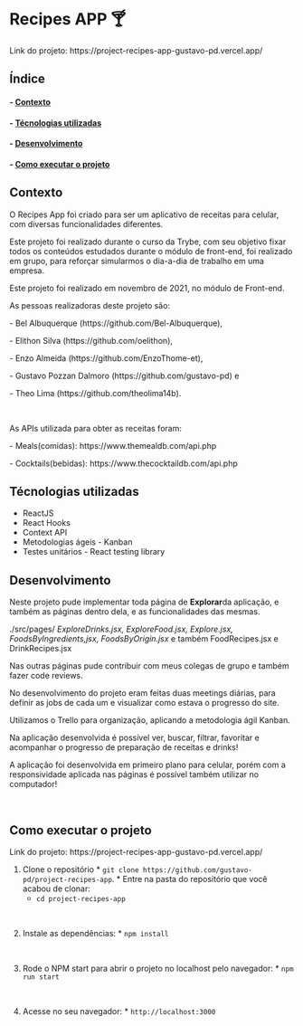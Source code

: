 <h1>Recipes APP 🍸</h1>

<p>Link do projeto: <link>https://project-recipes-app-gustavo-pd.vercel.app/</link></p>

<h2>Índice</h2>
<h4>- <a href="#context">Contexto</a></h4>
<h4>- <a href="#tecnologies">Técnologias utilizadas</a></h4>
<h4>- <a href="#development">Desenvolvimento</a></h4>
<h4>- <a href="#howtouse">Como executar o projeto</a></h4>

<h2 id="context">Contexto</h2>

<p>O Recipes App foi criado para ser um aplicativo de receitas para celular, com diversas funcionalidades diferentes.</p>
<p>Este projeto foi realizado durante o curso da Trybe, com seu objetivo fixar todos os conteúdos estudados durante o módulo de front-end, foi realizado em grupo, para reforçar simularmos o dia-a-dia de trabalho em uma empresa.</p>
<p>Este projeto foi realizado em novembro de 2021, no módulo de Front-end.</p>
<p>As pessoas realizadoras deste projeto são:</p>
<p>- Bel Albuquerque (<link>https://github.com/Bel-Albuquerque</link>),</p>
<p>- Elithon Silva (<link>https://github.com/oelithon</link>),</p>
<p>- Enzo Almeida (<link>https://github.com/EnzoThome-et</link>),</p>
<p>- Gustavo Pozzan Dalmoro (<link>https://github.com/gustavo-pd</link>) e</p>
<p>- Theo Lima (<link>https://github.com/theolima14b</link>).</p>
</br>
<p>As APIs utilizada para obter as receitas foram: </p>
<p>- Meals(comidas): <link>https://www.themealdb.com/api.php</link></p>
<p>- Cocktails(bebidas): <link>https://www.thecocktaildb.com/api.php</link></p>

<h2 id="tecnologies">Técnologias utilizadas</h2>

<ul>
  <li>ReactJS</li>
  <li>React Hooks</li>
  <li>Context API</li>
  <li>Metodologias ágeis - Kanban</li>
  <li>Testes unitários - React testing library</li>
</ul>

<h2 id="development">Desenvolvimento</h2>

<p>Neste projeto pude implementar toda página de <b>Explorar</b>da aplicação, e também as páginas dentro dela, e as funcionalidades das mesmas.
<p>./src/pages/ <i>ExploreDrinks.jsx, ExploreFood.jsx, Explore.jsx, FoodsByIngredients,jsx, FoodsByOrigin.jsx</i> e também FoodRecipes.jsx e DrinkRecipes.jsx</p>
<p>Nas outras páginas pude contribuir com meus colegas de grupo e também fazer code reviews.</p>
<p>No desenvolvimento do projeto eram feitas duas meetings diárias, para definir as jobs de cada um e visualizar como estava o progresso do site.</p>
<p>Utilizamos o Trello para organização, aplicando a metodologia ágil Kanban.</p>
<p>Na aplicação desenvolvida é possível ver, buscar, filtrar, favoritar e acompanhar o progresso de preparação de receitas e drinks!</p>
<p>A aplicação foi desenvolvida em primeiro plano para celular, porém com a responsividade aplicada nas páginas é possível também utilizar no computador!</p>
</br>

<h2 id="howtouse">Como executar o projeto</h2>

<p>Link do projeto: <link>https://project-recipes-app-gustavo-pd.vercel.app/</link></p>

  1. Clone o repositório
    * `git clone https://github.com/gustavo-pd/project-recipes-app`.
    * Entre na pasta do repositório que você acabou de clonar:
      * `cd project-recipes-app`
</br>

  2. Instale as dependências:
    * `npm install`
</br>

  3. Rode o NPM start para abrir o projeto no localhost pelo navegador:
    * `npm run start`
</br>

  4. Acesse no seu navegador:
    * `http://localhost:3000`
</br>
